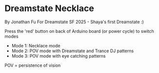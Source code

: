 # Dreamstate Necklace
By Jonathan Fu
For Dreamstate SF 2025 - Shaya's first Dreamstate :)

Press the 'red' button on back of Arduino board (or power cycle) to switch modes
- Mode 1:  Necklace mode
- Mode 2:  POV mode with Dreamstate and Trance DJ patterns
- Mode 3:  POV mode with eye catching patterns

POV = persistence of vision
